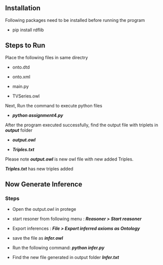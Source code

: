 
## Installation

  

Following packages need to be installed before running the program

  

- pip install rdflib

  

## Steps to Run

  

Place the following files in same directry

- onto.dtd

- onto.xml

- main.py

- TVSeries.owl

  

Next, Run the command to execute python files

- ***python assignment4.py***

  
  
  

After the program executed successfully, find the output file with triplets in ***output*** folder

- ***output.owl***

- ***Triples.txt***

  

Please note ***output.owl*** is new owl file with new added Triples.

***Triples.txt*** has new triples added

  
  

## Now Generate Inference

### Steps

- Open the output.owl in protege

- start resoner from following menu : ***Reasoner > Start reasoner***

- Export inferences : ***File > Export inferred axioms as Ontology***

- save the file as ***infer.owl***

- Run the following command:
***python infer.py***
- Find the new file generated in output folder
***Infer.txt***
